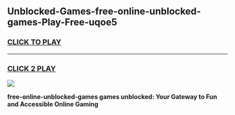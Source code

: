 
## Unblocked-Games-free-online-unblocked-games-Play-Free-uqoe5
<h3>
<a href="https://premium76.site?title=free-online-unblocked-games&ref=23A">CLICK TO PLAY</a></h3>
<hr>

<h3>
<a href="https://premium76.site?title=free-online-unblocked-games&ref=23A">CLICK 2 PLAY</a>
  
</h3>

<a href="https://premium76.site?title=free-online-unblocked-games&ref=23A"><img src="https://clearcache.store/games.png"></a>


**free-online-unblocked-games games unblocked: Your Gateway to Fun and Accessible Online Gaming**
